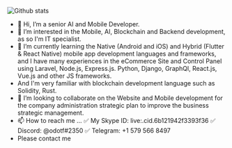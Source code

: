 ![Github stats](https://github-readme-stats.vercel.app/api?username=SnowStar0423&theme=highcontrast&show_icons=true&count_private=true&hide=contribs,prs)

- 👋 Hi, I’m a senior AI and Mobile Developer.
- 👀 I’m interested in the Mobile, AI, Blockchain and Backend development, as so I'm IT specialist.
- 🌱 I’m currently learning the Native (Android and iOS) and Hybrid (Flutter & React Native) mobile app development languages and frameworks, and I have many experiences in the eCommerce Site and Control Panel using Laravel, Node.js, Express.js. Python, Django, GraphQl, React.js, Vue.js and other JS frameworks.
- And I'm very familiar with blockchain development language such as Solidity, Rust.
- 💞️  I’m looking to collaborate on the Website and Mobile development for the company administration strategic plan to improve the business strategic management.
- 📫 How to reach me ... 
      :white_check_mark: My Skype ID: live:.cid.6b121942f3393f36
      :white_check_mark: Discord: @odotf#2350
      :white_check_mark: Telegram: +1 579 566 8497
- Please contact me

<!---
SnowStar0423/SnowStar0423 is a ✨ special ✨ repository because its `README.md` (this file) appears on your GitHub profile.
You can click the Preview link to take a look at your changes.
--->
